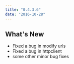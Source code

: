 ```yaml
---
title: "0.4.3.6"
date: "2016-10-28"
---
```


## What's New

- Fixed a bug in modify urls
- Fixed a bug in httpclient
- some other minor bug fixes